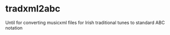 # tradxml2abc
Until for converting musicxml files for Irish traditional tunes to standard ABC notation
